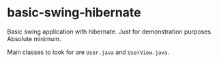 # basic-swing-hibernate
Basic swing application with hibernate. Just for demonstration purposes. Absolute minimum.

Main classes to look for are `User.java` and `UserView.java`.


